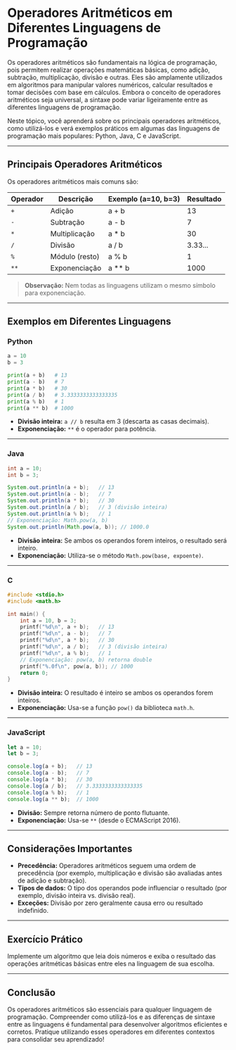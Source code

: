 # Operadores Aritméticos em Diferentes Linguagens de Programação

Os operadores aritméticos são fundamentais na lógica de programação, pois permitem realizar operações matemáticas básicas, como adição, subtração, multiplicação, divisão e outras. Eles são amplamente utilizados em algoritmos para manipular valores numéricos, calcular resultados e tomar decisões com base em cálculos. Embora o conceito de operadores aritméticos seja universal, a sintaxe pode variar ligeiramente entre as diferentes linguagens de programação.

Neste tópico, você aprenderá sobre os principais operadores aritméticos, como utilizá-los e verá exemplos práticos em algumas das linguagens de programação mais populares: Python, Java, C e JavaScript.

---

## Principais Operadores Aritméticos

Os operadores aritméticos mais comuns são:

| Operador | Descrição           | Exemplo (a=10, b=3) | Resultado |
|----------|---------------------|---------------------|-----------|
| `+`      | Adição              | a + b               | 13        |
| `-`      | Subtração           | a - b               | 7         |
| `*`      | Multiplicação       | a * b               | 30        |
| `/`      | Divisão             | a / b               | 3.33...   |
| `%`      | Módulo (resto)      | a % b               | 1         |
| `**`     | Exponenciação       | a ** b              | 1000      |

> **Observação:** Nem todas as linguagens utilizam o mesmo símbolo para exponenciação.

---

## Exemplos em Diferentes Linguagens

### Python

```python
a = 10
b = 3

print(a + b)   # 13
print(a - b)   # 7
print(a * b)   # 30
print(a / b)   # 3.3333333333333335
print(a % b)   # 1
print(a ** b)  # 1000
```

- **Divisão inteira:** `a // b` resulta em 3 (descarta as casas decimais).
- **Exponenciação:** `**` é o operador para potência.

---

### Java

```java
int a = 10;
int b = 3;

System.out.println(a + b);   // 13
System.out.println(a - b);   // 7
System.out.println(a * b);   // 30
System.out.println(a / b);   // 3 (divisão inteira)
System.out.println(a % b);   // 1
// Exponenciação: Math.pow(a, b)
System.out.println(Math.pow(a, b)); // 1000.0
```

- **Divisão inteira:** Se ambos os operandos forem inteiros, o resultado será inteiro.
- **Exponenciação:** Utiliza-se o método `Math.pow(base, expoente)`.

---

### C

```c
#include <stdio.h>
#include <math.h>

int main() {
    int a = 10, b = 3;
    printf("%d\n", a + b);   // 13
    printf("%d\n", a - b);   // 7
    printf("%d\n", a * b);   // 30
    printf("%d\n", a / b);   // 3 (divisão inteira)
    printf("%d\n", a % b);   // 1
    // Exponenciação: pow(a, b) retorna double
    printf("%.0f\n", pow(a, b)); // 1000
    return 0;
}
```

- **Divisão inteira:** O resultado é inteiro se ambos os operandos forem inteiros.
- **Exponenciação:** Usa-se a função `pow()` da biblioteca `math.h`.

---

### JavaScript

```javascript
let a = 10;
let b = 3;

console.log(a + b);   // 13
console.log(a - b);   // 7
console.log(a * b);   // 30
console.log(a / b);   // 3.3333333333333335
console.log(a % b);   // 1
console.log(a ** b);  // 1000
```

- **Divisão:** Sempre retorna número de ponto flutuante.
- **Exponenciação:** Usa-se `**` (desde o ECMAScript 2016).

---

## Considerações Importantes

- **Precedência:** Operadores aritméticos seguem uma ordem de precedência (por exemplo, multiplicação e divisão são avaliadas antes de adição e subtração).
- **Tipos de dados:** O tipo dos operandos pode influenciar o resultado (por exemplo, divisão inteira vs. divisão real).
- **Exceções:** Divisão por zero geralmente causa erro ou resultado indefinido.

---

## Exercício Prático

Implemente um algoritmo que leia dois números e exiba o resultado das operações aritméticas básicas entre eles na linguagem de sua escolha.

---

## Conclusão

Os operadores aritméticos são essenciais para qualquer linguagem de programação. Compreender como utilizá-los e as diferenças de sintaxe entre as linguagens é fundamental para desenvolver algoritmos eficientes e corretos. Pratique utilizando esses operadores em diferentes contextos para consolidar seu aprendizado!